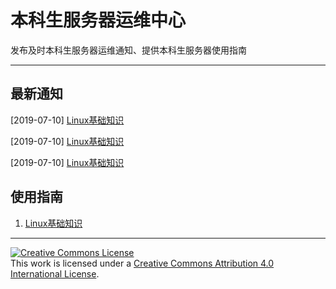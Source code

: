 # 本科生服务器运维中心

发布及时本科生服务器运维通知、提供本科生服务器使用指南

---

## 最新通知
[2019-07-10] [Linux基础知识](linux.md)

[2019-07-10] [Linux基础知识](linux.md)

[2019-07-10] [Linux基础知识](linux.md)

## 使用指南
1. [Linux基础知识](linux.md)

<hr>
<a rel="license" href="http://creativecommons.org/licenses/by/4.0/"><img alt="Creative Commons License" style="border-width:0" src="https://i.creativecommons.org/l/by/4.0/88x31.png" /></a><br />This work is licensed under a <a rel="license" href="http://creativecommons.org/licenses/by/4.0/">Creative Commons Attribution 4.0 International License</a>.